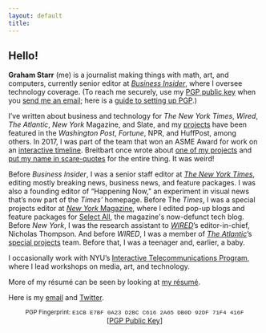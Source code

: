 ```yaml
---
layout: default
title: 
---
```


## Hello!   

  
 
<marquee direction="right" loop="1" scrollamount="7" style="position:absolute;right:0;z-index:-1;width:100%;">
<img src="http://gstarr.me/projects/images/me.png" alt="it me!" title="it me! (Photo credit: Kristie Chua)" style="float:left;width:25%;margin-right:15px;margin-top:5px"> 
</marquee>  
<!--
<marquee direction="up" behavior="alternate" style="position:absolute;bottom:0;left:0;right:0;z-index:-1;width:100%;height:100%;">
<marquee loop="2" behavior="scroll" direction="left" scrollamount="5">
  <h2><font color="blue">I have a newsletter now</font></h2>
  <h3><i>http://graham.substack.com/</i></h3>
</marquee></marquee> -->   
  
**Graham Starr** (me) is a journalist making things with math, art, and computers, currently senior editor at [*Business Insider*](https://www.businessinsider.com/sai), where I oversee technology coverage. (To reach me securely, use my [PGP public key](https://pgp.mit.edu/pks/lookup?op=get&search=0xDB0D92DF71F4416F) when you [send me an email](mailto:gstarr@insider.com?subject=Hi%20Graham%21); here is a [guide to setting up PGP](https://lifehacker.com/how-to-encrypt-your-email-180878).)   

I’ve written about business and technology for *The New York Times*, *Wired*, *The Atlantic*, *New York* Magazine, and Slate, and my [projects](https://gstarr.me/projects/misc/) have been featured in the *Washington Post*, *Fortune*, NPR, and HuffPost, among others. In 2017, I was part of the team that won an ASME Award for work on an [interactive timeline](https://www.theatlantic.com/timeline). Breitbart once wrote about [one of my projects](https://www.youtube.com/watch?v=r2ybupRgffE) and [put my name in scare-quotes](http://www.breitbart.com/tech/2016/02/24/new-app-splits-dinner-bills-according-to-race-and-gender/) for the entire thing. It was weird!         

Before *Business Insider*, I was a senior staff editor at [*The New York Times*](https://www.nytimes.com/), editing mostly breaking news, business news, and feature packages. I was also a founding editor of “Happening Now," an experiment in visual news that’s now part of the *Times’* homepage. Before The *Times*, I was a special projects editor at [*New York* Magazine](http://nymag.com), where I edited pop-up blogs and feature packages for [Select All](https://nymag.com/selectall), the magazine's now-defunct tech blog. Before *New York*, I was the research assistant to [*WIRED*](https://www.wired.com/)’s editor-in-chief, Nicholas Thompson. And before *WIRED*, I was a member of [*The Atlantic*](https://www.theatlantic.com)’s [special projects](https://theatlantic.com/projects) team. Before that, I was a teenager and, earlier, a baby.

I occasionally work with NYU’s [Interactive Telecommunications Program](https://itp.nyu.edu/), where I lead workshops on media, art, and technology.      

<!-- In college, I was editor-in-chief of Tufts University’s humor magazine, *[The Zamboni](http://www.tuftszamboni.com/)*. I revived and [redesigned](http://dropr.com/gstarr/57501/humor_magazine_redesign/) the then-25-year-old publication, launched its first website, and grew its staff from five to 60. The group’s official constitution is [pretty wild](https://twitter.com/GrahamStarr/status/798772163855532032). -->     

More of my résumé can be seen by looking at [my résumé](http://gstarr.me/projects/resume).  

Here is my <a href="mailto:&#103;&#115;&#116;&#097;&#114;&#114;&#064;&#105;&#110;&#115;&#105;&#100;&#101;&#114;&#046;&#099;&#111;&#109?subject=Hi%20Graham%21">email</a> and [Twitter](https://twitter.com/grahamstarr).     

<center><small>PGP Fingerprint: <font style="font-family:Courier">E1CB E7BF 0A23 D2BC C616 2A65 DB0D 92DF 71F4 416F</font></small></center>  

<center>[<a href="https://pgp.mit.edu/pks/lookup?op=get&search=0xDB0D92DF71F4416F">PGP Public Key</a>]</center>  


<div class="home">
<!--
  <div class="posts">
    {% for post in paginator.posts %}
      <div class="post py3">
        <p class="post-meta">{{ post.date | date: site.date_format }}</p>
        <a href="{{ post.url | prepend: site.baseurl }}" class="post-link"><h3 class="h1 post-title">{{ post.title }}</h3></a>
        <p class="post-summary">
          {% if post.summary %}
            {{ post.summary }}
          {% else %}
            {{ post.excerpt }}
          {% endif %}
        </p>
      </div>
    {% endfor %}
  </div>

  {% include pagination.html %}
-->  
</div>

<script>
  (function(i,s,o,g,r,a,m){i['GoogleAnalyticsObject']=r;i[r]=i[r]||function(){
  (i[r].q=i[r].q||[]).push(arguments)},i[r].l=1*new Date();a=s.createElement(o),
  m=s.getElementsByTagName(o)[0];a.async=1;a.src=g;m.parentNode.insertBefore(a,m)
  })(window,document,'script','//www.google-analytics.com/analytics.js','ga');

  ga('create', 'UA-57711230-4', 'auto');
  ga('send', 'pageview');

</script>

